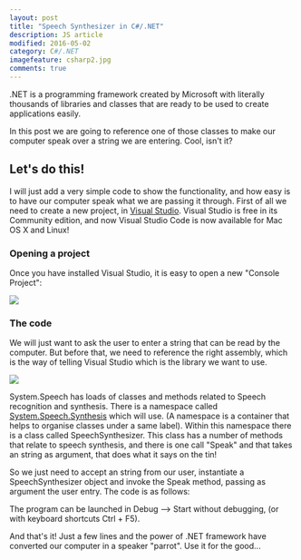 ```yaml
---
layout: post
title: "Speech Synthesizer in C#/.NET"
description: JS article
modified: 2016-05-02
category: C#/.NET
imagefeature: csharp2.jpg
comments: true
---
```


.NET is a programming framework created by Microsoft with literally thousands of libraries and classes that are ready to be used to create applications easily.

In this post we are going to reference one of those classes to make our computer speak over a string we are entering.  Cool, isn't it?


## Let's do this!

I will just add a very simple code to show the functionality, and how easy is to have our computer speak what we are passing it through.  First of all we need to create a new project, in [Visual Studio](https://www.visualstudio.com/).  Visual Studio is free in its Community edition, and now Visual Studio Code is now available for Mac OS X and Linux!

### Opening a project

Once you have installed Visual Studio, it is easy to open a new "Console Project":


<a href="https://tigretoncio.github.io/images/VS1.gif" target="_blank">
  <img src="https://tigretoncio.github.io/images/VS1.gif">
<a/>


### The code

We will just want to ask the user to enter a string that can be read by the computer.  But before that, we need to reference the right assembly, which is the way of telling Visual Studio which is the library we want to use.


<a href="https://tigretoncio.github.io/images/Find-Assembly.gif" target="_blank">
  <img src="https://tigretoncio.github.io/images/Find-Assembly.gif">
<a/>


System.Speech has loads of classes and methods related to Speech recognition and synthesis.  There is a namespace called [System.Speech.Synthesis](https://msdn.microsoft.com/en-us/library/system.speech.synthesis(v=vs.110).aspx) which will use.  (A namespace is a container that helps to organise classes under a same label).  Within this namespace there is a class called SpeechSynthesizer.  This class has a number of methods that relate to speech synthesis, and there is one call "Speak" and that takes an string as argument, that does what it says on the tin!

So we just need to accept an string from our user, instantiate a SpeechSynthesizer object and invoke the Speak method, passing as argument the user entry.  The code is as follows:

<script src="https://gist.github.com/tigretoncio/8cb531ee89d7c0f57fabe1d23a873788.js"></script>

The program can be launched in Debug --> Start without debugging, (or with keyboard shortcuts Ctrl + F5).

And that's it! Just a few lines and the power of .NET framework have converted our computer in a speaker "parrot".  Use it for the good...

